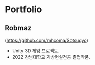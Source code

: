 # Portfolio

## Robmaz
(https://github.com/mhcoma/Sotsugyo)
* Unity 3D 게임 프로젝트.
* 2022 강남대학교 가상현실전공 졸업작품.

## 